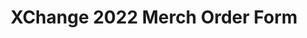 ---
title: XChange 2022 Merch Order Form
redirect_to: https://form.jotform.com/220253810997055
redirect_from: 
  - /XChange2022Merch
  - /xchange2022merch
---